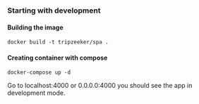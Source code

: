 ### Starting with development

#### Building the image

`docker build -t tripzeeker/spa .`

#### Creating container with compose

`docker-compose up -d`

Go to localhost:4000 or 0.0.0.0:4000 you should see the app in development mode.

